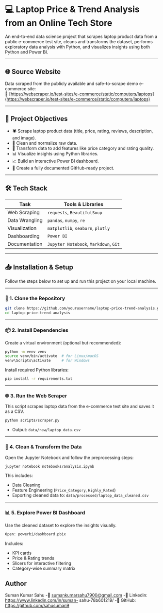 # 💻 Laptop Price & Trend Analysis from an Online Tech Store

An end-to-end data science project that scrapes laptop product data from a public e-commerce test site, cleans and transforms the dataset, performs exploratory data analysis with Python, and visualizes insights using both Python and Power BI.

---

## 🌐 Source Website

Data scraped from the publicly available and safe-to-scrape demo e-commerce site:  
🔗 [https://webscraper.io/test-sites/e-commerce/static/computers/laptops](https://webscraper.io/test-sites/e-commerce/static/computers/laptops)

---

## 🎯 Project Objectives

- 🕷️ Scrape laptop product data (title, price, rating, reviews, description, and image).
- 🧹 Clean and normalize raw data.
- 🔄 Transform data to add features like price category and rating quality.
- 📊 Visualize insights using Python libraries.
- 📈 Build an interactive Power BI dashboard.
- 📁 Create a fully documented GitHub-ready project.

---

## 🛠️ Tech Stack

| Task                 | Tools & Libraries                          |
|----------------------|---------------------------------------------|
| Web Scraping         | `requests`, `BeautifulSoup`                |
| Data Wrangling       | `pandas`, `numpy`, `re`                    |
| Visualization        | `matplotlib`, `seaborn`, `plotly`          |
| Dashboarding         | `Power BI`                                 |
| Documentation        | `Jupyter Notebook`, `Markdown`, `Git`      |

---

## 📥 Installation & Setup

Follow the steps below to set up and run this project on your local machine.

---

### 🔁 1. Clone the Repository

```bash
git clone https://github.com/yourusername/laptop-price-trend-analysis.git
cd laptop-price-trend-analysis
```

---

### 📦 2. Install Dependencies

Create a virtual environment (optional but recommended):

```bash
python -m venv venv
source venv/bin/activate  # for Linux/macOS
venv\Scripts\activate     # for Windows
```

Install required Python libraries:

```bash
pip install -r requirements.txt
```

---

### 🌐 3. Run the Web Scraper

This script scrapes laptop data from the e-commerce test site and saves it as a CSV.

```bash
python scripts/scraper.py
```

- Output: `data/raw/laptop_data.csv`

---

### 🧼 4. Clean & Transform the Data

Open the Jupyter Notebook and follow the preprocessing steps:

```bash
jupyter notebook notebooks/analysis.ipynb
```

This includes:
- Data Cleaning  
- Feature Engineering (`Price_Category`, `Highly_Rated`)  
- Exporting cleaned data to: `data/processed/laptop_data_cleaned.csv`

---

### 📊 5. Explore Power BI Dashboard

Use the cleaned dataset to explore the insights visually.

```bash
Open: powerbi/dashboard.pbix
```

Includes:
- KPI cards  
- Price & Rating trends  
- Slicers for interactive filtering  
- Category-wise summary matrix

## Author
Suman Kumar Sahu
-📧 sumankumarsahu7900@gmail.com
-🔗 Linkedin: https://www.linkedin.com/in/suman- sahu-78b601219/
-🔗 GitHub: https://github.com/sahusuman9

